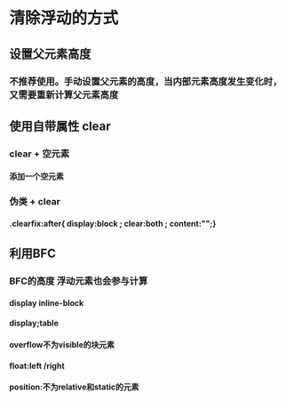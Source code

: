 # 清除浮动的方式

## 设置父元素高度

### 不推荐使用。手动设置父元素的高度，当内部元素高度发生变化时，又需要重新计算父元素高度

## 使用自带属性 clear

### clear + 空元素

#### 添加一个空元素   <div style="clear:both;height:0; overflw:fidden;"></div>

### 伪类 + clear

#### .clearfix:after{ display:block ; clear:both ; content:"";}

## 利用BFC

### BFC的高度  浮动元素也会参与计算

#### display inline-block

#### display;table

#### overflow不为visible的块元素

#### float:left /right

#### position:不为relative和static的元素
